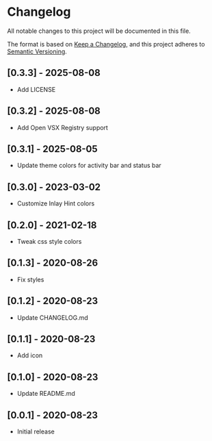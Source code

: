 # Changelog

All notable changes to this project will be documented in this file.

The format is based on [Keep a Changelog](https://keepachangelog.com/en/1.0.0/),
and this project adheres to [Semantic Versioning](https://semver.org/spec/v2.0.0.html).

## [0.3.3] - 2025-08-08
- Add LICENSE

## [0.3.2] - 2025-08-08
- Add Open VSX Registry support

## [0.3.1] - 2025-08-05
- Update theme colors for activity bar and status bar

## [0.3.0] - 2023-03-02
- Customize Inlay Hint colors

## [0.2.0] - 2021-02-18
- Tweak css style colors

## [0.1.3] - 2020-08-26

- Fix styles

## [0.1.2] - 2020-08-23

- Update CHANGELOG.md

## [0.1.1] - 2020-08-23

- Add icon

## [0.1.0] - 2020-08-23

- Update README.md

## [0.0.1] - 2020-08-23

- Initial release
